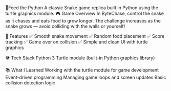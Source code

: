 # 
🐍Feed the Python
    A classic Snake game replica built in Python using the turtle graphics module. 
🎮 Game Overview
    In ByteChase, control the snake as it chases and eats food to grow longer. The challenge increases as the snake grows — avoid colliding with the walls or yourself!

🚀 Features
✅ Smooth snake movement
✅ Random food placement
✅ Score tracking
✅ Game over on collision
✅ Simple and clean UI with turtle graphics

🛠️ Tech Stack
Python 3
Turtle module (built-in Python graphics library)

📚 What I Learned
Working with the turtle module for game development
Event-driven programming
Managing game loops and screen updates
Basic collision detection logic



